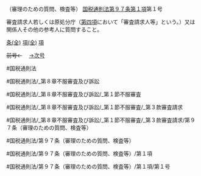 （審理のための質問、検査等）
[国税通則法第９７条第１項](国税通則法＿＿＿＿＿第９７条第１項)第１号

審査請求人若しくは原処分庁（[第四項](国税通則法＿＿＿＿＿第９７条第４項)において「審査請求人等」という。）又は関係人その他の参考人に質問すること。

[条(全)](国税通則法＿＿＿＿＿第９７条_.md)    [項(全)](国税通則法＿＿＿＿＿第９７条第１項_.md)    [項](国税通則法＿＿＿＿＿第９７条第１項.md)

~~前号←~~　  [→次号](国税通則法＿＿＿＿＿第９７条第１項第２号.md)

#国税通則法

#国税通則法/_第８章不服審査及び訴訟

#国税通則法/_第８章不服審査及び訴訟/_第１節不服審査

#国税通則法/_第８章不服審査及び訴訟/_第１節不服審査/_第３款審査請求

#国税通則法/_第８章不服審査及び訴訟/_第１節不服審査/_第３款審査請求/第９７条（審理のための質問、検査等）

#国税通則法/第９７条（審理のための質問、検査等）

#国税通則法/第９７条（審理のための質問、検査等）/第１項

#国税通則法/第９７条（審理のための質問、検査等）/第１項/第１号

